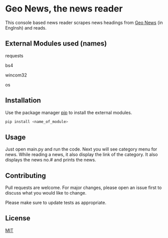 # Geo News, the news reader
This console based news reader scrapes news headings from [Geo News](https://www.geo.tv/) (in Englnsh) and reads.

## External Modules used (names)
requests

bs4

wincom32

os



## Installation

Use the package manager [pip](https://pip.pypa.io/en/stable/) to install the external modules.

```bash
pip install <name_of_module>
```

## Usage
Just open main.py and run the code. Next you will see category menu for news.
While reading a news, it also display the link of the category. It also displays the news no.# and prints the news.


## Contributing
Pull requests are welcome. For major changes, please open an issue first to discuss what you would like to change.

Please make sure to update tests as appropriate.

## License
[MIT](https://choosealicense.com/licenses/mit/)